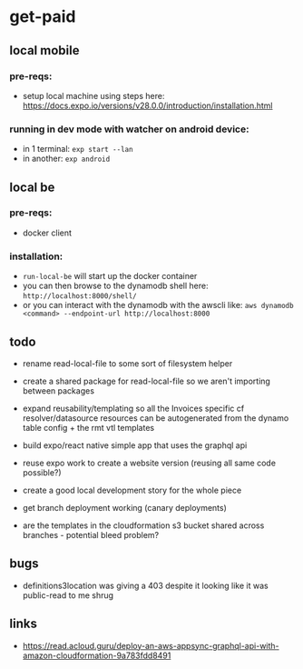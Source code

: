 # get-paid

## local mobile

### pre-reqs:

 * setup local machine using steps here: https://docs.expo.io/versions/v28.0.0/introduction/installation.html

### running in dev mode with watcher on android device:

 * in 1 terminal: `exp start --lan`
 * in another: `exp android`

## local be

### pre-reqs:

 * docker client

### installation:

 * `run-local-be` will start up the docker container
 * you can then browse to the dynamodb shell here: `http://localhost:8000/shell/`
 * or you can interact with the dynamodb with the awscli like: `aws dynamodb <command> --endpoint-url http://localhost:8000`

## todo

 * rename read-local-file to some sort of filesystem helper
 * create a shared package for read-local-file so we aren't importing between packages

 * expand reusability/templating so all the Invoices specific cf resolver/datasource resources can be autogenerated from the dynamo table config + the rmt vtl templates

 * build expo/react native simple app that uses the graphql api
 * reuse expo work to create a website version (reusing all same code possible?)

 * create a good local development story for the whole piece
 * get branch deployment working (canary deployments)
 * are the templates in the cloudformation s3 bucket shared across branches - potential bleed problem?

## bugs

 * definitions3location was giving a 403 despite it looking like it was public-read to me shrug

## links

 * https://read.acloud.guru/deploy-an-aws-appsync-graphql-api-with-amazon-cloudformation-9a783fdd8491
